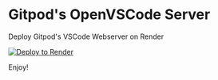 # Gitpod's OpenVSCode Server
Deploy Gitpod's VSCode Webserver on Render

[![Deploy to Render](https://render.com/images/deploy-to-render-button.svg)](https://render.com/deploy)

Enjoy!
